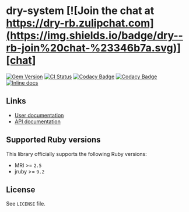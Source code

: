 [gem]: https://rubygems.org/gems/dry-system
[actions]: https://github.com/dry-rb/dry-system/actions
[codacy]: https://www.codacy.com/gh/dry-rb/dry-system
[chat]: https://dry-rb.zulipchat.com
[inchpages]: http://inch-ci.org/github/dry-rb/dry-system

# dry-system [![Join the chat at https://dry-rb.zulipchat.com](https://img.shields.io/badge/dry--rb-join%20chat-%23346b7a.svg)][chat]

[![Gem Version](https://badge.fury.io/rb/dry-system.svg)][gem]
[![CI Status](https://github.com/dry-rb/dry-system/workflows/ci/badge.svg)][actions]
[![Codacy Badge](https://api.codacy.com/project/badge/Grade/3a0e30d0ae2542c7ba047ba5f923c0bb)][codacy]
[![Codacy Badge](https://api.codacy.com/project/badge/Coverage/3a0e30d0ae2542c7ba047ba5f923c0bb)][codacy]
[![Inline docs](http://inch-ci.org/github/dry-rb/dry-system.svg?branch=master)][inchpages]

## Links

* [User documentation](http://dry-rb.org/gems/dry-system)
* [API documentation](http://rubydoc.info/gems/dry-system)

## Supported Ruby versions

This library officially supports the following Ruby versions:

* MRI >= `2.5`
* jruby >= `9.2`

## License

See `LICENSE` file.

